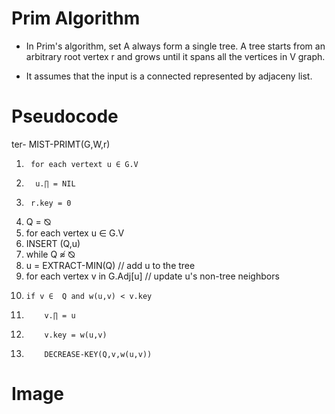 # Prim Algorithm 
- In Prim's algorithm, set A always form a single tree. A tree starts from an arbitrary root vertex r and grows until it spans all the vertices in V graph. 

- It assumes that the input is a connected represented by adjaceny list.


# Pseudocode
ter- MIST-PRIMT(G,W,r)
1.      for each vertext u ∈ G.V
2.       u.∏ = NIL
3.      r.key = 0
4. Q = ⦰ 
5. for each vertex u ∈  G.V
6.  INSERT (Q,u)
7. while Q ≉ ⦰
8.  u = EXTRACT-MIN(Q) // add u to the tree
9.  for each vertex v in G.Adj[u] // update u's non-tree neighbors 
10.     if v ∈  Q and w(u,v) < v.key
11.         v.∏ = u
12.         v.key = w(u,v)
13.         DECREASE-KEY(Q,v,w(u,v))


# Image